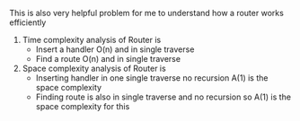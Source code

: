This is also very helpful problem for me to understand how a router works efficiently
1. Time complexity analysis of Router is
   - Insert a handler
    O(n) and in single traverse
   - Find a route 
    O(n) and in single traverse
2. Space complexity analysis of Router is
    - Inserting handler in one single traverse no recursion A(1) is the space complexity
    - Finding route is also in single traverse and no recursion so A(1) is the space complexity for this